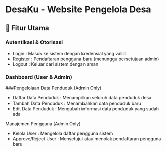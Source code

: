 # DesaKu - Website Pengelola Desa

## 🚀 Fitur Utama

### Autentikasi & Otorisasi
- Login : Masuk ke sistem dengan kredensial yang valid
- Register : Pendaftaran pengguna baru (menunggu persetujuan admin)
- Logout : Keluar dari sistem dengan aman

### Dashboard (User & Admin)

###Pengelolaan Data Penduduk (Admin Only)
- Daftar Data Penduduk : Menampilkan seluruh data penduduk desa
- Tambah Data Penduduk : Menambahkan data penduduk baru
- Edit Data Penduduk : Mengubah informasi data penduduk yang sudah ada

Manajemen Pengguna (Admin Only)
- Kelola User : Mengelola daftar pengguna sistem
- Approve/Reject User : Menyetujui atau menolak pendaftaran pengguna baru
